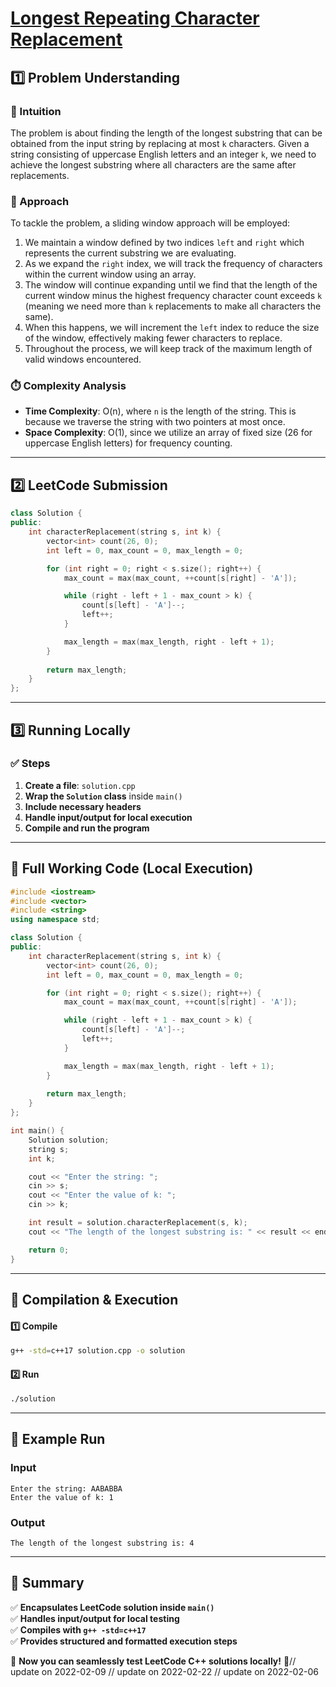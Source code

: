 # **[Longest Repeating Character Replacement](https://leetcode.com/problems/longest-repeating-character-replacement/description/)**  

## **1️⃣ Problem Understanding**  
### **📌 Intuition**  
The problem is about finding the length of the longest substring that can be obtained from the input string by replacing at most `k` characters. Given a string consisting of uppercase English letters and an integer `k`, we need to achieve the longest substring where all characters are the same after replacements. 

### **🚀 Approach**  
To tackle the problem, a sliding window approach will be employed:
1. We maintain a window defined by two indices `left` and `right` which represents the current substring we are evaluating.
2. As we expand the `right` index, we will track the frequency of characters within the current window using an array.
3. The window will continue expanding until we find that the length of the current window minus the highest frequency character count exceeds `k` (meaning we need more than `k` replacements to make all characters the same).
4. When this happens, we will increment the `left` index to reduce the size of the window, effectively making fewer characters to replace.
5. Throughout the process, we will keep track of the maximum length of valid windows encountered.

### **⏱️ Complexity Analysis**  
- **Time Complexity**: O(n), where `n` is the length of the string. This is because we traverse the string with two pointers at most once.  
- **Space Complexity**: O(1), since we utilize an array of fixed size (26 for uppercase English letters) for frequency counting.

---  

## **2️⃣ LeetCode Submission**  
```cpp
class Solution {
public:
    int characterReplacement(string s, int k) {
        vector<int> count(26, 0);
        int left = 0, max_count = 0, max_length = 0;

        for (int right = 0; right < s.size(); right++) {
            max_count = max(max_count, ++count[s[right] - 'A']);

            while (right - left + 1 - max_count > k) {
                count[s[left] - 'A']--;
                left++;
            }

            max_length = max(max_length, right - left + 1);
        }
        
        return max_length;
    }
};  
```  

---  

## **3️⃣ Running Locally**  
### **✅ Steps**  
1. **Create a file**: `solution.cpp`  
2. **Wrap the `Solution` class** inside `main()`  
3. **Include necessary headers**  
4. **Handle input/output for local execution**  
5. **Compile and run the program**  

---  

## **📝 Full Working Code (Local Execution)**  
```cpp
#include <iostream>
#include <vector>
#include <string>
using namespace std;

class Solution {
public:
    int characterReplacement(string s, int k) {
        vector<int> count(26, 0);
        int left = 0, max_count = 0, max_length = 0;

        for (int right = 0; right < s.size(); right++) {
            max_count = max(max_count, ++count[s[right] - 'A']);

            while (right - left + 1 - max_count > k) {
                count[s[left] - 'A']--;
                left++;
            }

            max_length = max(max_length, right - left + 1);
        }
        
        return max_length;
    }
};

int main() {
    Solution solution;
    string s;
    int k;

    cout << "Enter the string: ";
    cin >> s;
    cout << "Enter the value of k: ";
    cin >> k;

    int result = solution.characterReplacement(s, k);
    cout << "The length of the longest substring is: " << result << endl;

    return 0;
}  
```  

---  

## **🔧 Compilation & Execution**  
#### **1️⃣ Compile**  
```bash
g++ -std=c++17 solution.cpp -o solution
```  

#### **2️⃣ Run**  
```bash
./solution
```  

---  

## **🎯 Example Run**  
### **Input**  
```
Enter the string: AABABBA
Enter the value of k: 1
```  
### **Output**  
```
The length of the longest substring is: 4
```  

---  

## **📌 Summary**  
✅ **Encapsulates LeetCode solution inside `main()`**  
✅ **Handles input/output for local testing**  
✅ **Compiles with `g++ -std=c++17`**  
✅ **Provides structured and formatted execution steps**  

🚀 **Now you can seamlessly test LeetCode C++ solutions locally!** 🚀// update on 2022-02-09
// update on 2022-02-22
// update on 2022-02-06

